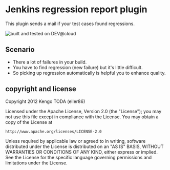 Jenkins regression report plugin
================================
This plugin sends a mail if your test cases found regressions.

![built and tested on DEV@cloud](http://static-www.cloudbees.com/images/badges/BuiltOnDEV.png)


Scenario
--------
 * There a lot of failures in your build.
 * You have to find regression (new failure) but it's little difficult.
 * So picking up regression automatically is helpful you to enhance quality.

copyright and license
---------------------
Copyright 2012 Kengo TODA (eller86)

Licensed under the Apache License, Version 2.0 (the "License");
you may not use this file except in compliance with the License.
You may obtain a copy of the License at

    http://www.apache.org/licenses/LICENSE-2.0

Unless required by applicable law or agreed to in writing, software
distributed under the License is distributed on an "AS IS" BASIS,
WITHOUT WARRANTIES OR CONDITIONS OF ANY KIND, either express or implied.
See the License for the specific language governing permissions and
limitations under the License.
 